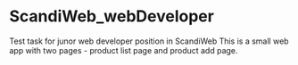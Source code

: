 # ScandiWeb_webDeveloper
Test task for junor web developer position in ScandiWeb
This is a small web app with two pages - product list page and product add page.
